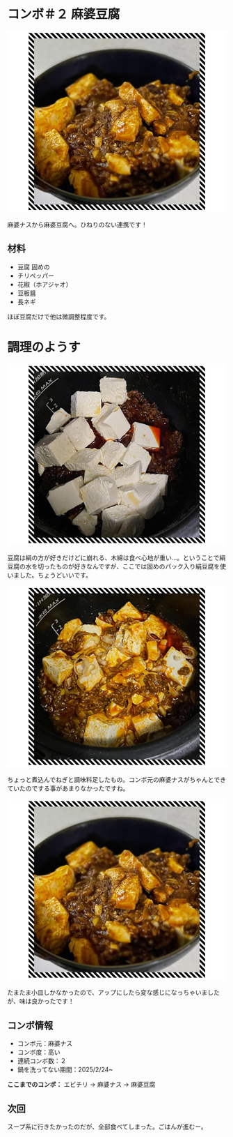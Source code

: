 # コンボ＃２ 麻婆豆腐

[![PHOTO](/images/202504/IMG_8243_1.jpg)](/images_original/202504/IMG_8243.jpg)

麻婆ナスから麻婆豆腐へ。ひねりのない連携です！

## 材料

* 豆腐 固めの
* チリペッパー
* 花椒（ホアジャオ）
* 豆板醤
* 長ネギ

ほぼ豆腐だけで他は微調整程度です。


# 調理のようす

[![PHOTO](/images/202504/IMG_8241_1.jpg)](/images_original/202504/IMG_8241.jpg)

豆腐は絹の方が好きだけどに崩れる、木綿は食べ心地が重い…。ということで絹豆腐の水を切ったものが好きなんですが、ここでは固めのパック入り絹豆腐を使いました。ちょうどいいです。

[![PHOTO](/images/202504/IMG_8242_1.jpg)](/images_original/202504/IMG_8242.jpg)

ちょっと煮込んでねぎと調味料足したもの。コンボ元の麻婆ナスがちゃんとできていたのでする事があまりなかったですね。

[![PHOTO](/images/202504/IMG_8243_1.jpg)](/images_original/202504/IMG_8243.jpg)

たまたま小皿しかなかったので、アップにしたら変な感じになっちゃいましたが、味は良かったです！


## コンボ情報

* コンボ元：麻婆ナス
* コンボ度：高い
* 連続コンボ数：２
* 鍋を洗ってない期間：2025/2/24~

**ここまでのコンボ：** エビチリ → 麻婆ナス → 麻婆豆腐

## 次回

スープ系に行きたかったのだが、全部食べてしまった。ごはんが進むー。

